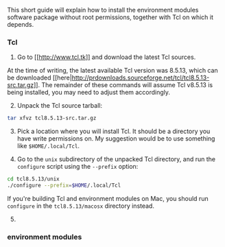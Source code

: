 This short guide will explain how to install the environment modules software package without root permissions, together with Tcl on which it depends.

### Tcl

1. Go to [[http://www.tcl.tk]] and download the latest Tcl sources. 

At the time of writing, the latest available Tcl version was 8.5.13, which can be downloaded [[here|http://prdownloads.sourceforge.net/tcl/tcl8.5.13-src.tar.gz]]. The remainder of these commands will assume Tcl v8.5.13 is being installed, you may need to adjust them accordingly.

2. Unpack the Tcl source tarball:

```bash
tar xfvz tcl8.5.13-src.tar.gz
```

3. Pick a location where you will install Tcl. It should be a directory you have write permissions on.
My suggestion would be to use something like `$HOME/.local/Tcl`.

4. Go to the `unix` subdirectory of the unpacked Tcl directory, and run the `configure` script using the `--prefix` option:

```bash
cd tcl8.5.13/unix
./configure --prefix=$HOME/.local/Tcl
```

If you're building Tcl and environment modules on Mac, you should run `configure` in the `tcl8.5.13/macosx` directory instead.

5.

### environment modules